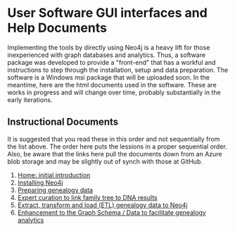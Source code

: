 <h1>User Software GUI interfaces and Help Documents</h1>

Implementing the tools by directly using Neo4j is a heavy lift for those inexperienced with graph databases and analytics. Thus, a software package was developed to provide a "front-end" that has a workful and instructions to step through the installation, setup and data preparation. The software is a Windows msi package that will be uploaded soon. In the meantime, here are the html documents used in the software. These are works in progress and will change over time, probably substantially in the early iterations.

<h2>Instructional Documents</h2>

It is suggested that you read these in this order and not sequentially from the list above. The order here puts the lessions in a proper sequential order. Also, be aware that the links here pull the documents down from an Azure blob storage and may be slightly out of synch with those at GitHub.

<ol>
  <li><a href="https://blobswai.blob.core.windows.net/gfg-software/Help_Startup.html">Home: initial introduction</a></li>
  <li><a href="https://blobswai.blob.core.windows.net/gfg-software/installingNeo4j.html">Installing Neo4j</a></li>
 <li><a href="https://blobswai.blob.core.windows.net/gfg-software/Help_Preparing_User_Data.html">Preparing genealogy data</a></li>
 <li><a href="https://blobswai.blob.core.windows.net/gfg-software/help_curatedfiles.html">Expert curation to link family tree to DNA results</a></li>
 <li><a href="https://blobswai.blob.core.windows.net/gfg-software/Help_Upload_Data.html">Extract, transform and load (ETL) genealogy data to Neo4j</a></li>
 <li><a href="https://blobswai.blob.core.windows.net/gfg-software/help_enhancements.html">Enhancement to the Graph Schema / Data to facilitate genealogy analytics</a></li>
 <!--<li><a href="https://blobswai.blob.core.windows.net/gfg-software/"></a></li>
 <li><a href="https://blobswai.blob.core.windows.net/gfg-software/"></a></li>
 <li><a href="https://blobswai.blob.core.windows.net/gfg-software/"></a></li>-->
</ol>  
